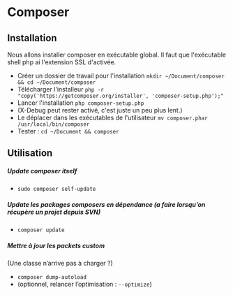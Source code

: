 # Composer

## Installation

Nous allons installer composer en exécutable global. Il faut que l'exécutable shell php ai l'extension SSL d'activée.

- Créer un dossier de travail pour l'installation `mkdir ~/Document/composer && cd ~/Document/composer`
- Télécharger l'installeur `php -r "copy('https://getcomposer.org/installer', 'composer-setup.php');"`
- Lancer l'installation `php composer-setup.php`
- (X-Debug peut rester activé, c'est juste un peu plus lent.)
- Le déplacer dans les exécutables de l'utilisateur `mv composer.phar /usr/local/bin/composer`
- Tester : `cd ~/Document && composer`


## Utilisation

##### Update composer itself
- `sudo composer self-update`

##### Update les packages composers en dépendance (a faire lorsqu’on récupère un projet depuis SVN)
- `composer update`

##### Mettre à jour les packets custom

(Une classe n’arrive pas à charger ?)
- `composer dump-autoload`
- (optionnel, relancer l’optimisation : `--optimize`)
